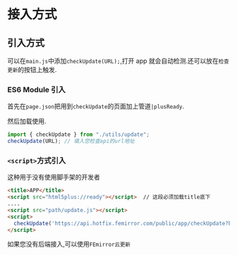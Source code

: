 # 接入方式

## 引入方式

可以在`main.js`中添加`checkUpdate(URL);`,打开 app 就会自动检测.还可以放在`检查更新`的按钮上触发.

### ES6 Module 引入

首先在`page.json`把用到`checkUpdate`的页面加上管道`|plusReady`.

然后加载使用.

```js
import { checkUpdate } from "./utils/update";
checkUpdate(URL); // 填入您检查api的url地址
```

### `<script>`方式引入

这种用于没有使用脚手架的开发者

```html
<title>APP</title>
<script src="html5plus://ready"></script>  // 这段必须加载title底下
....
<script src="path/update.js"></script>
<script>
  checkUpdate('https://api.hotfix.femirror.com/public/app/checkUpdate?bundleId=你的appId'); // 填入您检查api的url地址
</script>
```

如果您没有后端接入,可以使用`FEmirror云更新`

